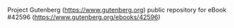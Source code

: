 Project Gutenberg (https://www.gutenberg.org) public repository for eBook #42596 (https://www.gutenberg.org/ebooks/42596)
